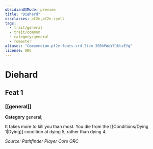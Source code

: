 ```yaml
---
obsidianUIMode: preview
title: "Diehard"
cssclasses: pf2e,pf2e-spell
tags:
  - trait/general
  - trait/common
  - category/general
  - remaster
aliases: "Compendium.pf2e.feats-srd.Item.I0BhPWqYf1bbzEYg"
license: ORC
---
```

# Diehard
## Feat 1
### [[general]]

**Category** general; 




It takes more to kill you than most. You die from the [[Conditions/Dying 1|Dying]] condition at dying 5, rather than dying 4.

*Source: Pathfinder Player Core*
*ORC*